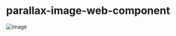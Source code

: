 # parallax-image-web-component

![image](https://user-images.githubusercontent.com/16858097/61396308-a93ce300-a884-11e9-872e-1225898dc168.png)
